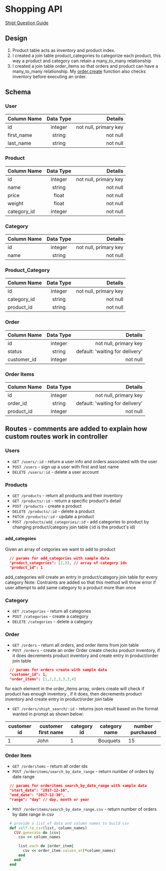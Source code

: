 # Shopping API

[Shipt Question Guide](/Shipt_questions.md)

## Design

1. Product table acts as inventory and product index.
2. I created a join table product_categories to categorize each product, this way a product and category can retain a many_to_many relationship
3. I created a join table order_items so that orders and product can have a many_to_many relationship. My [order.create](/app/controllers/orders_controller.rb) function also checks inventory before executing an order.

## Schema

### User 

| Column Name   | Data Type     | Details |
| ------------- |:-------------:| -----:  |
| id            | integer       | not null, primary key |
| first_name    | string        | not null |
| last_name     | string        | not null |

### Product 

| Column Name   | Data Type     | Details |
| ------------- |:-------------:| -----:  |
| id            | integer       | not null, primary key |
| name          | string        | not null |
| price         | float         | not null |
| weight        | float         | not null |
| category_id   | integer       | not null |

### Category

| Column Name   | Data Type     | Details |
| ------------- |:-------------:| -----:  |
| id            | integer       | not null, primary key |
| name          | string        | not null |

### Product_Category

| Column Name   | Data Type     | Details |
| ------------- |:-------------:| -----:  |
| id            | integer       | not null, primary key |
| category_id   | string        | not null |
| product_id    | string        | not null |

### Order

| Column Name   | Data Type     | Details |
| ------------- |:-------------:| -----:|
| id            | integer       | not null, primary key |
| status        | string        | default: 'waiting for delivery' |
| customer_id   | integer       | not null |

### Order Items

| Column Name   | Data Type     | Details |
| ------------- |:-------------:| -----:|
| id            | integer       | not null, primary key |
| order_id      | string        | default: 'waiting for delivery' |
| product_id    | integer       | not null |

## Routes - comments are added to explain how custom routes work in controller

### Users

* `GET /users/:id` - return a user info and orders associated with the user
* `POST /users` - sign up a user with first and last name 
* `DELETE /users/:id` - delete a user account 

### Products

* `GET /products` - return all products and their inventory 
* `GET /products/:id` - return a specific product's detail
* `POST /products` - create a product 
* `DELETE /products/:id` - delete a product 
* `PATCH /products/:id` - update a product 
* `POST /products/add_categories/:id` - add categories to product by changing product/category join table (:id is the product's id)

#### add_categoies 
Given an array of cetgories we want to add to product 
```json
  // params for add_categories with sample data
  "product_categories": [2,3], // array of category ids 
  "product_id": 1
```
add_categories will create an entry in product/category join table for every category 
Note: Contraints are added so that this method will throw error if user attempt to add same category to a product more than once 

### Category 

* `GET /categories` - return all categories 
* `POST /categories` - create a category 
* `DELETE /categories` - delete a category 

### Order

* `GET /orders` - return all orders, and order items from join table
* `POST /orders` - create an order 
Order create checks product inventory, if it does decrements product inventory and create entry in 
product/order join table 
```json 
  // params for orders create with sample data
  "customer_id": 1,
  "order_items": [1,2,2,3,3,3,4] 
```
for each element in the order_items array, orders create will check if product has enough inventory , if it does, then decrements product inventory and create entry in product/order join table 
* `GET /orders/shipt_search/:id` - returns json result based on the format wanted in prompt as shown below:

| customer id   | customer first name | category id | category name | number purchased |
| ------------  | ------------------- | --------    |  ----------   | ---------------- |
| 1             |         John        |      1      | Bouquets      |        15        |

### Order Item 

* `GET /orderitems` - return all order ids
* `POST /orderitems/search_by_date_range` - return number of orders by date range 

```json
  // params for orderitems search_by_date_range with sample data
  "start_date": "2017-12-16",
  "end_date": "2017-12-30",
  "range": "day" // day, month or year
```

* `POST /orderitems/search_by_date_range.csv` - return number of orders by date range in csv

```ruby 
  # provide a list of data and column names to build csv
  def self.to_csv(list, column_names)
    CSV.generate do |csv|
      csv << column_names

      list.each do |order_item|
        csv << order_item.values_at(*column_names)
      end
    end
  end
```







